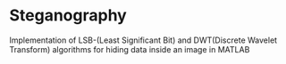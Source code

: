 # Steganography
Implementation of LSB-(Least Significant Bit) and DWT(Discrete Wavelet Transform) algorithms for hiding data inside an image in MATLAB
